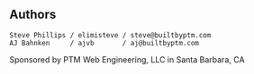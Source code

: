 ## Authors

    Steve Phillips / elimisteve / steve@builtbyptm.com
    AJ Bahnken     / ajvb       / aj@builtbyptm.com

Sponsored by PTM Web Engineering, LLC in Santa Barbara, CA

